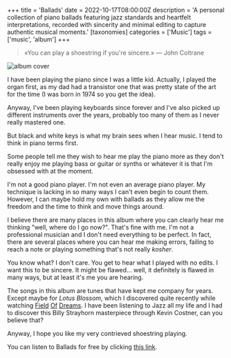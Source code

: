 +++
title = 'Ballads'
date = 2022-10-17T08:00:00Z
description = 'A personal collection of piano ballads featuring jazz standards and heartfelt interpretations, recorded with sincerity and minimal editing to capture authentic musical moments.'
[taxonomies]
categories = ['Music']
tags = ['music', 'album']
+++

> «You can play a shoestring if you're sincere.» — John Coltrane

![album cover](../../images/posts/ballads-album-cover.png)

I have been playing the piano since I was a little kid. Actually, I played the
organ first, as my dad had a transistor one that was pretty state of the art for
the time (I was born in 1974 so you get the idea).

Anyway, I've been playing keyboards since forever and I've also picked up
different instruments over the years, probably too many of them as I never
really mastered one.

But black and white keys is what my brain sees when I hear music. I tend to
think in piano terms first.

Some people tell me they wish to hear me play the piano more as they don't
really enjoy me playing bass or guitar or synths or whatever it is that I'm
obsessed with at the moment.

I'm not a good piano player. I'm not even an average piano player. My technique
is lacking in so many ways I can't even begin to count them. However, I can
maybe hold my own with ballads as they allow me the freedom and the time to
think and move things around.

I believe there are many places in this album where you can clearly hear me
thinking "well, where do I go now?". That's fine with me. I'm not a professional
musician and I don't need everything to be perfect. In fact, there are several
places where you can hear me making errors, failing to reach a note or playing
something that's not really _kosher_.

You know what? I don't care. You get to hear what I played with no edits. I want
this to be sincere. It might be flawed... well, it definitely is flawed in many
ways, but at least it's me you are hearing.

The songs in this album are tunes that have kept me company for years. Except
maybe for _Lotus Blossom_, which I discovered quite recently while watching
[Field](https://en.wikipedia.org/wiki/Field_of_Dreams)
[Of](https://www.imdb.com/title/tt0097351/)
[Dreams](https://www.rottentomatoes.com/m/field_of_dreams). I have been
listening to Jazz all my life and I had to discover this Billy Strayhorn
masterpiece through Kevin Costner, can you believe that?

Anyway, I hope you like my very contrieved shoestring playing.

You can listen to Ballads for free by clicking
[this link](https://album.link/ballads).
